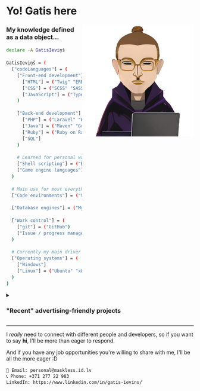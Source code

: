 # Yo! Gatis here

<img align='right' src="/img/icon.png" width="300" height="300" />

### My knowledge defined as a data object...
```bash
declare -A GatisIeviņš

GatisIeviņš = (
  ["codeLanguages"] = (
    ["Front-end development"] = (
      ["HTML"] = ("Twig" "ERB" "Slim")
      ["CSS"] = ("SCSS" "SASS" "Bootstrap" "W3.CSS" "Pure")
      ["JavaScript"] = ("TypeScript")
    )

    ["Back-end development"] = (
      ["PHP"] = ("Laravel" "Winter CMS" "CouchCMS")
      ["Java"] = ("Maven" "Gradle" "Spring")
      ["Ruby"] = ("Ruby on Rails")
      ["SQL"]
    )

    # Learned for personal wants and needs
    ["Shell scripting"] = ("Bash")
    ["Game engine languages"] = ("ChoiceScript" "Twine")
  )

  # Main use for most everything I do is VSCodium
  ["Code environments"] = ("VSCodium" "Code::Blocks" "Apache NetBeans")

  ["Database engines"] = ("MySQL" "Microsoft SQL" "MariaDB")

  ["Work control"] = (
    ["git"] = ("GitHub")
    ["Issue / progress management"] = ("Jira" "GitHub Workspaces" "Trello")
  )

  # Currently my main driver is Arch
  ["Operating systems"] = (
    ["Windows"]
    ["Linux"] = ("Ubuntu" "xUbuntu" "ArchLinux")
  )
)
```

<details><summary><h3>"Recent" advertising-friendly projects</h3></summary>

#### [Job Scraper](https://github.com/students-gi/job-scraper)
> A quick n dirty opinionated PHP web scraper with a web interface for IT jobs whose vacancies are mosted on (mainly) Latvian work boards that I made in my free time

---

#### [Rock, Paper, Scissors, Lizard, Spock](https://github.com/students-gi/Rock-Paper-Scissors-Lizard-Spock)
> An assignment that I made to gain access to a bootcamp teaching Ruby on Rails about an extended version of "Rock Paper Scissors". The judge is out on determining on whether I got a spot or not

---

#### [Flight Planner](https://github.com/students-gi/flight-planner)
> A semi-final assignment from Codelex whose end goal is a Java Springboot application which can store flights between different airports and allows to search for them. All interactions happening through API calls

---

#### [MOOSE](https://github.com/students-gi/MOOSE)
> An interactive app design for a hunting group done as a university assignment in 2022. Made in Laravel.

</details>

---
I *really* need to connect with different people and developers, so if you want to say **hi**, I'll be more than eager to respond.

And if you have any job opportunities you're willing to share with me, I'll be all the more eager :D
```
📧 Email: personal@maskless.id.lv
📞 Phone: +371 277 22 983
LinkedIn: https://www.linkedin.com/in/gatis-ievins/
```